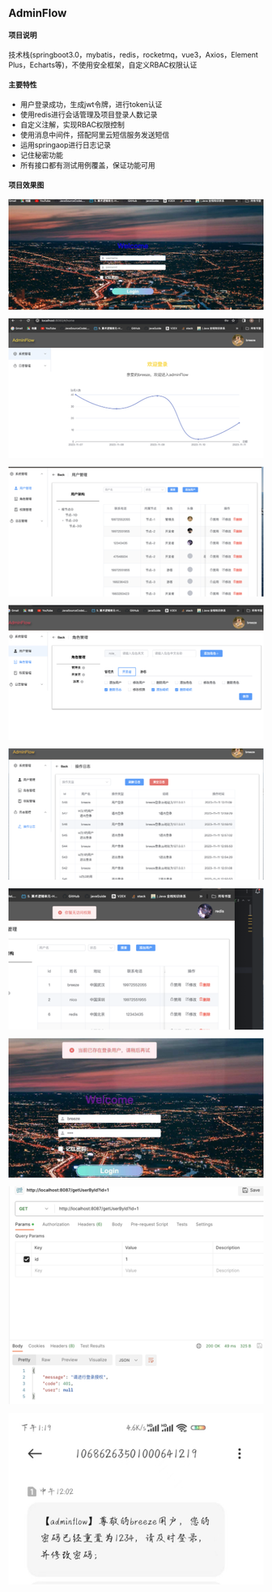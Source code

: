 ## AdminFlow

#### 项目说明

技术栈(springboot3.0，mybatis，redis，rocketmq，vue3，Axios，Element Plus，Echarts等)，不使用安全框架，自定义RBAC权限认证

#### 主要特性

- 用户登录成功，生成jwt令牌，进行token认证
- 使用redis进行会话管理及项目登录人数记录
- 自定义注解，实现RBAC权限控制
- 使用消息中间件，搭配阿里云短信服务发送短信
- 运用springaop进行日志记录
- 记住秘密功能
- 所有接口都有测试用例覆盖，保证功能可用

#### 项目效果图

![登录界面](./photo/1.jpg)

![Home页面](./photo/2.png)

![](./photo/5.png)

![权限设置](.\photo\4.png)

![日志](.\photo\3.png)

![访问权限](.\photo\9.png)

![会话管理](.\photo\6.jpg)

![token认证](.\photo\7.png)

![rocketmq短信服务](.\photo\8.jpg)